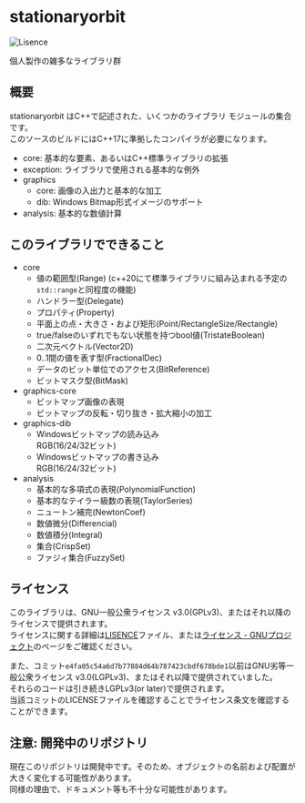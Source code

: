 # stationaryorbit

![Lisence](https://img.shields.io/github/license/zawa-ch/stationaryorbit)

個人製作の雑多なライブラリ群

## 概要

stationaryorbit はC++で記述された、いくつかのライブラリ モジュールの集合です。  
このソースのビルドにはC++17に準拠したコンパイラが必要になります。  

- core: 基本的な要素、あるいはC++標準ライブラリの拡張
- exception: ライブラリで使用される基本的な例外
- graphics
  - core: 画像の入出力と基本的な加工
  - dib: Windows Bitmap形式イメージのサポート
- analysis: 基本的な数値計算

## このライブラリでできること

- core
  - 値の範囲型(Range)
    (c++20にて標準ライブラリに組み込まれる予定の`std::range`と同程度の機能)
  - ハンドラー型(Delegate)
  - プロパティ(Property)
  - 平面上の点・大きさ・および矩形(Point/RectangleSize/Rectangle)
  - true/falseのいずれでもない状態を持つbool値(TristateBoolean)
  - 二次元ベクトル(Vector2D)
  - 0..1間の値を表す型(FractionalDec)
  - データのビット単位でのアクセス(BitReference)
  - ビットマスク型(BitMask)
- graphics-core
  - ビットマップ画像の表現
  - ビットマップの反転・切り抜き・拡大縮小の加工
- graphics-dib
  - Windowsビットマップの読み込み  
    RGB(16/24/32ビット)
  - Windowsビットマップの書き込み  
    RGB(16/24/32ビット)
- analysis
  - 基本的な多項式の表現(PolynomialFunction)
  - 基本的なテイラー級数の表現(TaylorSeries)
  - ニュートン補完(NewtonCoef)
  - 数値微分(Differencial)
  - 数値積分(Integral)
  - 集合(CrispSet)
  - ファジィ集合(FuzzySet)

## ライセンス

このライブラリは、GNU一般公衆ライセンス v3.0(GPLv3)、またはそれ以降のライセンスで提供されます。  
ライセンスに関する詳細は[LISENCE](./LICENSE)ファイル、または[ライセンス - GNUプロジェクト](http://www.gnu.org/licenses/)のページをご確認ください。  

また、コミット`e4fa05c54a6d7b77884d64b787423cbdf678bde1`以前はGNU劣等一般公衆ライセンス v3.0(LGPLv3)、またはそれ以降で提供されていました。  
それらのコードは引き続きLGPLv3(or later)で提供されます。  
当該コミットのLICENSEファイルを確認することでライセンス条文を確認することができます。  

## 注意: 開発中のリポジトリ

現在このリポジトリは開発中です。そのため、オブジェクトの名前および配置が大きく変化する可能性があります。  
同様の理由で、ドキュメント等も不十分な可能性があります。  
